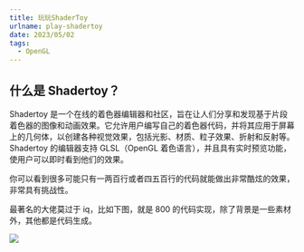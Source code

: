 ```yaml
---
title: 玩玩ShaderToy
urlname: play-shadertoy
date: 2023/05/02
tags:
  - OpenGL
---
```


## 什么是 Shadertoy？

Shadertoy 是一个在线的着色器编辑器和社区，旨在让人们分享和发现基于片段着色器的图像和动画效果。它允许用户编写自己的着色器代码，并将其应用于屏幕上的几何体，以创建各种视觉效果，包括光影、材质、粒子效果、折射和反射等。Shadertoy 的编辑器支持 GLSL（OpenGL 着色语言），并且具有实时预览功能，使用户可以即时看到他们的效果。

你可以看到很多可能只有一两百行或者四五百行的代码就能做出非常酷炫的效果，非常具有挑战性。

最著名的大佬莫过于 iq，比如下图，就是 800 的代码实现，除了背景是一些素材外，其他都是代码生成。

![](images/opengl/shadertoy_demo.png)